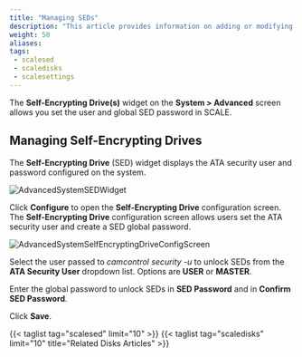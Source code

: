 ```yaml
---
title: "Managing SEDs"
description: "This article provides information on adding or modifying self-encrypting drive (SED) user and global passwords in SCALE."
weight: 50
aliases:
tags:
 - scalesed
 - scaledisks
 - scalesettings
---
```



The **Self-Encrypting Drive(s)** widget on the **System > Advanced** screen allows you set the user and global SED password in SCALE.

## Managing Self-Encrypting Drives

The **Self-Encrypting Drive** (SED) widget displays the ATA security user and password configured on the system. 

![AdvancedSystemSEDWidget](/images/SCALE/22.02/AdvancedSystemSEDWidget.png "SCALE Advanced Settings Self-Encrypting Drive Widget") 

Click **Configure** to open the **Self-Encrypting Drive** configuration screen. 
The **Self-Encrypting Drive** configuration screen allows users set the ATA security user and create a SED global password.

![AdvancedSystemSelfEncryptingDriveConfigScreen](/images/SCALE/22.02/AdvancedSystemSelfEncryptingDriveConfigScreen.png "SCALE Advanced Settings Self-Encrypting Drive screen") 

Select the user passed to *camcontrol security -u* to unlock SEDs from the **ATA Security User** dropdown list. Options are **USER** or **MASTER**.

Enter the global password to unlock SEDs in **SED Password** and in **Confirm SED Password**.

Click **Save**.

{{< taglist tag="scalesed" limit="10" >}}
{{< taglist tag="scaledisks" limit="10" title="Related Disks Articles" >}}